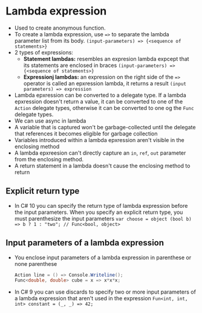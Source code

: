 # Lambda expression
 - Used to create anonymous function.
 - To create a lambda expression, use `=>` to separate the lambda parameter list from its body.
   `(input-parameters) => {<sequence of statements>}`
- 2 types of expressions:
	- **Statement lambdas:** resembles an expresion lambda expcept that its statements are enclosed in braces
	  `(input-parameters) => {<sequence of statements>}`
	- **Expressionj lambdas:** an expression on the right side of the `=>` operator is called an epxression lambda, it returns a result
	  `(input parameters) => expression`
- Lambda epxression can be converted to a delegate type. If a lambda epxression doesn't return a value, it can be converted to one of the `Action` delegate types, otherwise it can be converted to one og the `Func` delegate types.
- We can use async in lambda
- A variable that is captured won't be garbage-collected until the delegate that references it becomes eligible for garbage collection
- Variables introduced within a lambda epxression aren't visible in the enclosing method
- A lambda epxreesion can't directly capture an `in`, `ref`, `out` parameter from the enclosing method.
- A return statement in a lambda doesn't cause the enclosing method to return
## Explicit return type
- In C# 10 you can specify the return type of lambda expression before the input parameters. When you specify an explicit return type, you must parenthesize the input parameters
  `var choose = object (bool b) => b ? 1 : "two"; // Func<bool, object>`
## Input parameters of a lambda expression
- You enclose input parameters of a lambda expression in parenthese or none parenthese
  ``````c#
  Action line = () => Console.Writeline();
  Func<double, double> cube = x => x*x*x;
  ``````
- In C# 9 you can use discards to specify two or more input parameters of a lambda expression that aren't used in the expression
  `Fun<int, int, int> constant = (_, _) => 42;`

